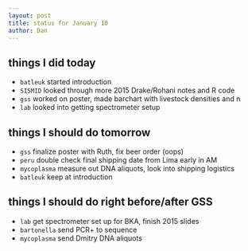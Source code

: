 ```yaml
---
layout: post
title: status for January 10
author: Dan
---
```


## things I did today
* `batleuk` started introduction
* `SISMID` looked through more 2015 Drake/Rohani notes and R code
* `gss` worked on poster, made barchart with livestock densities and n
* `lab` looked into getting spectrometer setup

## things I should do tomorrow
* `gss` finalize poster with Ruth, fix beer order (oops)
* `peru` double check final shipping date from Lima early in AM
* `mycoplasma` measure out DNA aliquots, look into shipping logistics
* `batleuk` keep at introduction

## things I should do right before/after GSS
* `lab` get spectrometer set up for BKA, finish 2015 slides
* `bartonella` send PCR+ to sequence
* `mycoplasma` send Dmitry DNA aliquots

<i class='fa fa-code' style='color:pink'> </i>
